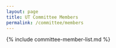 ```yaml
---
layout: page
title: UT Committee Members
permalink: /committee/members
---
```


{% include committee-member-list.md %}
